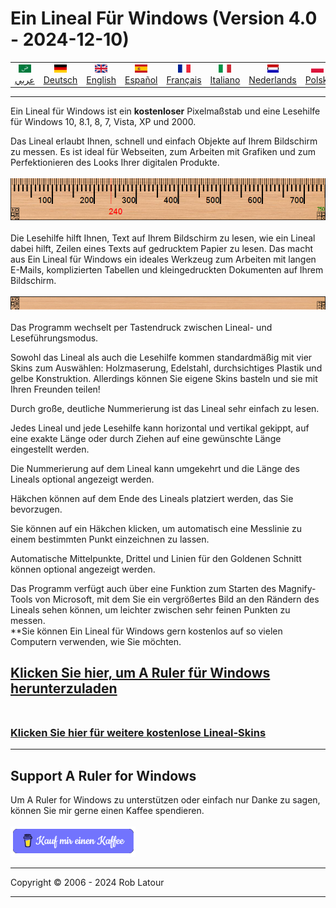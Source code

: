 # Ein Lineal Für Windows (Version 4.0 - 2024-12-10)

<!-- header -->
|||||||||||
| :---: | :---: | :---: | :---: | :---: |:---: | :---: | :---: |:---: | :---: |
| [![عربي](/images/flags/ar.png)](../en/README.md)<br>[عربي](../ar/README.md) | [![Deutsch](/images/flags/de.png)](../de/README.md)<br>[Deutsch](../de/README.md) | [![English](/images/flags/en-GB.png)](../en/README.md)<br>[English](../en/README.md) | [![Español](/images/flags/es.png)](../es/README.md)<br>[Español](../es/README.md) | [![Français](/images/flags/fr.png)](../fr/README.md)<br>[Français](../fr/README.md)| [![Italiano](/images/flags/it.png)](../it/README.md)<br>[Italiano](../it/README.md) | [![Nederlands](/images/flags/nl.png)](../nl/README.md)<br>[Nederlands](../nl/README.md) | [![Polski](/images/flags/pl.png)](../pl/README.md)<br>[Polski](../pl/README.md) | [![Português](/images/flags/pt.png)](../pt/README.md)<br>[Português](../pt/README.md) | [![Svenska](/images/flags/sv.png)](../sv/README.md)<br>[Svenska](../sv/README.md) |

<!-- header -->

- - -

Ein Lineal für Windows ist ein **kostenloser** Pixelmaßstab und eine Lesehilfe für Windows 10, 8.1, 8, 7, Vista, XP und 2000.  
  
Das Lineal erlaubt Ihnen, schnell und einfach Objekte auf Ihrem Bildschirm zu messen. Es ist ideal für Webseiten, zum Arbeiten mit Grafiken und zum Perfektionieren des Looks Ihrer digitalen Produkte.
 <br><br>
[![ruler](/images/ruler.png)](screenshot.png)
<br><br>
Die Lesehilfe hilft Ihnen, Text auf Ihrem Bildschirm zu lesen, wie ein Lineal dabei hilft, Zeilen eines Texts auf gedrucktem Papier zu lesen. Das macht aus Ein Lineal für Windows ein ideales Werkzeug zum Arbeiten mit langen E-Mails, komplizierten Tabellen und kleingedruckten Dokumenten auf Ihrem Bildschirm.
<br><br>
![Leseanleitung](/images/readingguide.png)  
<br>
Das Programm wechselt per Tastendruck zwischen Lineal- und Leseführungsmodus.  
  
Sowohl das Lineal als auch die Lesehilfe kommen standardmäßig mit vier Skins zum Auswählen: Holzmaserung, Edelstahl, durchsichtiges Plastik und gelbe Konstruktion. Allerdings können Sie eigene Skins basteln und sie mit Ihren Freunden teilen!  
  
Durch große, deutliche Nummerierung ist das Lineal sehr einfach zu lesen.  
  
Jedes Lineal und jede Lesehilfe kann horizontal und vertikal gekippt, auf eine exakte Länge oder durch Ziehen auf eine gewünschte Länge eingestellt werden.  
  
Die Nummerierung auf dem Lineal kann umgekehrt und die Länge des Lineals optional angezeigt werden.  
  
Häkchen können auf dem Ende des Lineals platziert werden, das Sie bevorzugen.  
  
Sie können auf ein Häkchen klicken, um automatisch eine Messlinie zu einem bestimmten Punkt einzeichnen zu lassen.  
  
Automatische Mittelpunkte, Drittel und Linien für den Goldenen Schnitt können optional angezeigt werden.  
  
Das Programm verfügt auch über eine Funktion zum Starten des Magnify-Tools von Microsoft, mit dem Sie ein vergrößertes Bild an den Rändern des Lineals sehen können, um leichter zwischen sehr feinen Punkten zu messen.
<br>
**Sie können Ein Lineal für Windows gern kostenlos auf so vielen Computern verwenden, wie Sie möchten. 

## [Klicken Sie hier, um A Ruler für Windows herunterzuladen](https://6ec1f0a2f74d4d0c2019-591364a760543a57f40bab2c37672676.ssl.cf5.rackcdn.com/arulersetupv40.exe)<br><br>

### [Klicken Sie hier für weitere kostenlose Lineal-Skins](skins.md) 

* * * 
## Support A Ruler for Windows

Um A Ruler for Windows zu unterstützen oder einfach nur Danke zu sagen, können Sie mir gerne einen Kaffee spendieren.<br><br>
[<img alt="buy me  a coffee" width="200px" src="buymeacoffee-german.png" />](https://www.buymeacoffee.com/roblatour)
* * *
Copyright © 2006 - 2024 Rob Latour
* * *